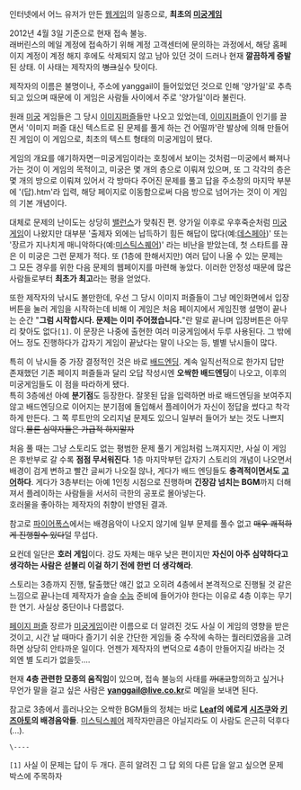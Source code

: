 인터넷에서 어느 유저가 만든 [웹게임](%EC%9B%B9%EA%B2%8C%EC%9E%84.md)의 일종으로, **최초의
[미궁게임](%EB%AF%B8%EA%B6%81%EA%B2%8C%EC%9E%84.md)**

2012년 4월 3일 기준으로 현재 접속 불능.  
래버린스의 메일 계정에 접속하기 위해 계정 고객센터에 문의하는 과정에서, 해당 홈페이지 계정이 계정 해지 후에도 삭제되지 않고 남아 있던
것이 드러나 현재 **깔끔하게 증발**된 상태. 이 사태는 제작자의 <del>병크</del>실수 탓이다.

제작자의 이름은 불명이나, 주소에 yanggail이 들어있었던 것으로 인해 '양가일'로 추측되고 있으며 때문에 이 게임은 사람들 사이에서
주로 '양가일'이라 불린다.  

원래 [미궁](%EB%AF%B8%EA%B6%81.md) 게임들은 그 당시 [이미지퍼즐](%EC%9D%B4%EB%AF%B8%EC%A7%80%20%ED%8D%BC%EC%A6%90.md)들만 나오고 있었는데, [이미지퍼즐](%EC%9D%B4%EB%AF%B8%EC%A7%80%20%ED%8D%BC%EC%A6%90.md)이 인기를 끌면서 '이미지 퍼즐
대신 텍스트로 된 문제를 풀게 하는 건 어떨까'란 발상에 의해 만들어진 게임이 이 게임으로, 최초의 텍스트 형태의 미궁게임이 됐다.

게임의 개요를 얘기하자면ㅡ미궁게임이라는 호칭에서 보이는 것처럼ㅡ미궁에서 빠져나가는 것이 이 게임의 목적이고, 미궁은 몇 개의 층으로 이뤄져
있으며, 또 그 각각의 층은 몇 개의 방으로 이뤄져 있어서 각 방마다 주어진 문제를 풀고 답을 주소창의 마지막 부분에 '(답).htm'라
입력, 해당 페이지로 이동함으로써 다음 방으로 넘어가는 것이 이 게임의 기본 개념이다.  

대체로 문제의 난이도는 상당히 [밸런스](%EB%B0%B8%EB%9F%B0%EC%8A%A4.md)가 맞춰진 편. 양가일 이후로
우후죽순처럼 [미궁게임](%EB%AF%B8%EA%B6%81%EA%B2%8C%EC%9E%84.md)이 나왔지만 대부분 '출제자 외에는
납득하기 힘든 해답이 많다(예:[데스페아](%EB%8D%B0%EC%8A%A4%ED%8E%98%EC%95%84.md))' 또는 '장르가
지나치게 매니악하다(예:[미스틱스퀘어](%EB%AF%B8%EC%8A%A4%ED%8B%B1%20%EC%8A%A4%ED%80%98%EC%96%B4.md))' 라는 비난을
받았는데, 첫 스타트를 끊은 이 미궁은 그런 문제가 적다. 또 (1층에 한해서지만) 여러 답이 나올 수 있는 문제는 그 모든 경우를 위한
다음 문제의 웹페이지를 마련해 놓았다. 이러한 안정성 때문에 많은 사람들로부터 **최초가 최고**라는 평을 얻었다.

또한 제작자의 낚시도 볼만한데, 우선 그 당시 이미지 퍼즐들이 그냥 메인화면에서 입장버튼을 눌러 게임을 시작하는데 비해 이 게임은 처음
페이지에서 게임진행 설명이 끝나는 순간 "**그럼 시작합시다. 문제는 이미 주어졌습니다.**"란 말로 끝나며 입장버튼은 아무리 찾아도
없다`[1]`. 이 문장은 나중에 출현한 여러 미궁게임에서 두루 사용된다. 그 밖에 어느 정도 진행하다가 갑자기 게임이 끝났다는 말이 나오는
등, 별별 낚시들이 많다.

특히 이 낚시들 중 가장 결정적인 것은 바로 [배드엔딩](%EB%B0%B0%EB%93%9C%20%EC%97%94%EB%94%A9.md). 계속 일직선적으로 한가지 답만 존재했던 기존
페이지 퍼즐들과 달리 오답 작성시엔 **오싹한 배드엔딩**이 나오고, 이후의 미궁게임들도 이 점을 따라하게 됐다.  
특히 3층에선 아예 **분기점**도 등장한다. 잘못된 답을 입력하면 바로 배드엔딩을 보여주지 않고 배드엔딩으로 이어지는 분기점에 돌입해서
플레이어가 자신이 정답을 썼다고 착각하게 만든다. 그 쪽 루트만의 오리지널 문제도 있으니 일부러 들어가 보는 것도 나쁘지 않다.<del>물론
심약자들은 가급적 하지말자</del>

처음 풀 때는 그냥 스토리도 없는 평범한 문제 풀기 게임처럼 느껴지지만, 사실 이 게임은 후반부로 갈 수록 **점점 무서워진다**. 1층
마지막부턴 갑자기 스토리의 개념이 나오면서 배경이 검게 변하고 빨간 글씨가 나오질 않나, 게다가 배드 엔딩들도 **충격적이면서도
[고어](%EA%B3%A0%EC%96%B4.md)하다**. 게다가 3층부터는 아예 1인칭 시점으로 진행하며 **긴장감 넘치는
BGM**까지 더해져서 플레이하는 사람들을 서서히 극한의 공포로 몰아넣는다.  
호러물을 좋아하는 제작자의 취향이 반영된 결과.

참고로 [파이어폭스](%ED%8C%8C%EC%9D%B4%EC%96%B4%ED%8F%AD%EC%8A%A4.md)에서는 배경음악이 나오지
않기에 일부 문제를 풀수 없고 <del>매우 쾌적하게 진행할수 있다</del>덜 무섭다.

요컨데 일단은 **호러 게임**이다. 강도 자체는 매우 낮은 편이지만 **자신이 아주 심약하다고 생각하는 사람은 섣불리 이걸 하기 전에 한번
더 생각해라**.

스토리는 3층까지 진행, 탈출했단 얘긴 없고 오히려 4층에서 본격적으로 진행될 것 같은 느낌으로 끝나는데 제작자가 슬슬
[수능](%EC%88%98%EB%8A%A5.md) 준비에 들어가야 한다는 이유로 4층 이후는 무기한 연기. 사실상 중단이나 다름없다.

[페이지 퍼즐](%ED%8E%98%EC%9D%B4%EC%A7%80%20%ED%8D%BC%EC%A6%90.md) 장르가
[미궁게임](%EB%AF%B8%EA%B6%81%EA%B2%8C%EC%9E%84.md)이란 이름으로 더 알려진 것도 사실 이 게임의
영향을 받은 것이고, 시간 날 때마다 즐기기 쉬운 간단한 게임들 중 수작에 속하는 퀄러티였음을 고려하면 상당히 안타까운 일이다. 언젠가
제작자의 변덕으로 4층이 만들어지길 바라는 것 외엔 별 도리가 없을듯....

현재 **4층 관련한 모종의 움직임**이 있으며, 접속 불능의 사태를 <del>까대고</del>항의하고 싶거나 무언가 말을 걸고 싶은 사람은
**yanggail@live.co.kr**로 메일을 보내면 된다.

참고로 3층에서 흘러나오는 오싹한 BGM들의 정체는 바로 **[Leaf](Leaf.md)의 에로게
[시즈쿠](%EC%8B%9C%EC%A6%88%EC%BF%A0.md)와
[키즈아토](%ED%82%A4%EC%A6%88%EC%95%84%ED%86%A0.md)의 배경음악들**. [미스틱스퀘어](%EB%AF%B8%EC%8A%A4%ED%8B%B1%20%EC%8A%A4%ED%80%98%EC%96%B4.md) 제작자만큼은
아닐지라도 이 사람도 은근히 덕후다(...).

`\----`

`[1]` 사실 이 문제는 답이 두 개다. 흔히 알려진 그 답 외의 다른 답을 알고 싶으면 문제 박스에 주목하자

